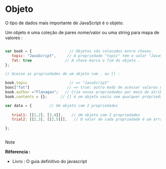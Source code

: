 # Objeto 

<p> O tipo de dados mais importante de JavaScript é o objeto. </p>

<p> Um objeto é uma coleção de pares nome/valor ou uma string para mapa de valores : 

```javascript 

var book = {                 // Objetos são colocados entre chaves.
   topic: "JavaScript",     // A propriedade "topic" tem o valor "JavaScript",
   fat: true               // A chave marca o fim do objeto .   
};

// Acesse as propriedades de um objeto com . ou [] : 

book.topic                   // => "JavaScript"
booc["fat"]                 // => true: outro modo de acessar valores de propriedade.
book.author ="Flanagan";   // Crie novas propriedades por meio de atribuição.
book.contents = {};      // {} é um objeto vazio sem qualquer propriedade.

var data = {        // Um objeto com 2 propriedades 
  
   trial1: [[1,2], [3,4]],    // Um objeto com 2 propriedades 
   trial2: [[2,3], [[2,5]]],   // O valor de cada propriedade é um array.

};



```


> [!NOTE]
> <strong> Rêferencia : </strong>
> * Livro : O guia definitivo do javascript

<!--Função para retornar a chave do objeto

**Exemplo** : Objeto butterfly

```javascript 

function butterfly (caracteristicas) {

// Criando objeto , que não pode ser alterado , pois esta dentro da variável const, que significa uma "constante".

const butterly = {

 'nome' : 'Butterfly',
 'peso' : 0.1,
 'altura' : 0.8,
 'cor' : 'azul'

}

  return butterfly[caracteristicas] || 'caracteristica não encontrada !' ;

}

// Acessar a chave do objeto butterfly 

  console.log(butterfly('nome'));

// Vai retornar : 'Butterfly'


``` 

**Exemplo** : Objeto  siglaPais

```javascript 

function siglaPais (sigla) {

const pais = {

'Korean' : 'CO',
'Russian': 'RUS',
'Brazil' : 'BR',
'Stated United' : 'EUA',
'Japan' : 'JP',
'China' : 'CH'

}

return siglaPais[sigla] || 'País não encontrado';

}

// Ativando a função siglapais , pesquisando no parâmetro da função 'Russian', retornando o atributo da chave do objeto pais : 'RUS' .

console.log(siglaPais('Russian'));

\\ Vai retornar : 'RUS'

```

-->





